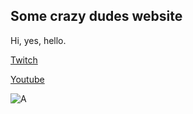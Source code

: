 ## Some crazy dudes website
Hi, yes, hello.

[Twitch](https://twitch.tv/tr3x301)

[Youtube](https://www.youtube.com/channel/UCkqQKVsm-dTMmKf7FgAx0PA)

![A](https://www.publicdomainpictures.net/pictures/290000/velka/cute-pedigree-puppy-dog.jpg)


```[![ImageAltText](ImageAdress)](Link)

